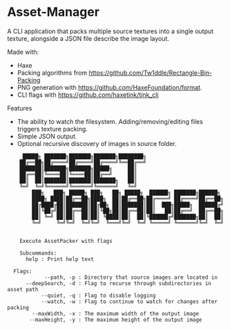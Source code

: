 # Asset-Manager
A CLI application that packs multiple source textures into a single output texture, alongside a JSON file describe the image layout.

Made with:
 - Haxe
 - Packing algorithms from https://github.com/Tw1ddle/Rectangle-Bin-Packing
 - PNG generation with https://github.com/HaxeFoundation/format.
 - CLI flags with https://github.com/haxetink/tink_cli

 Features
 - The ability to watch the filesystem. Adding/removing/editing files triggers texture packing.
 - Simple JSON output.
 - Optional recursive discovery of images in source folder.

```
	 █████╗ ███████╗███████╗███████╗████████╗
	██╔══██╗██╔════╝██╔════╝██╔════╝╚══██╔══╝
	███████║███████╗███████╗█████╗     ██║
	██╔══██║╚════██║╚════██║██╔══╝     ██║
	██║  ██║███████║███████║███████╗   ██║
	╚═╝  ╚═╝╚══════╝╚══════╝╚══════╝   ╚═╝
		███╗   ███╗ █████╗ ███╗   ██╗ █████╗  ██████╗ ███████╗██████╗
		████╗ ████║██╔══██╗████╗  ██║██╔══██╗██╔════╝ ██╔════╝██╔══██╗
		██╔████╔██║███████║██╔██╗ ██║███████║██║  ███╗█████╗  ██████╔╝
		██║╚██╔╝██║██╔══██║██║╚██╗██║██╔══██║██║   ██║██╔══╝  ██╔══██╗
		██║ ╚═╝ ██║██║  ██║██║ ╚████║██║  ██║╚██████╔╝███████╗██║  ██║
		╚═╝     ╚═╝╚═╝  ╚═╝╚═╝  ╚═══╝╚═╝  ╚═╝ ╚═════╝ ╚══════╝╚═╝  ╚═╝


    Execute AssetPacker with flags

    Subcommands:
      help : Print help text

  Flags:
            --path, -p : Directory that source images are located in
      --deepSearch, -d : Flag to recurse through subdirectories in asset path
           --quiet, -q : Flag to disable logging
           --watch, -w : Flag to continue to watch for changes after packing
        --maxWidth, -x : The maximum width of the output image
       --maxHeight, -y : The maximum height of the output image
```
 